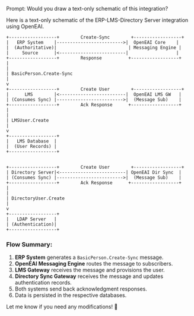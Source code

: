 Prompt: Would you draw a text-only schematic of this integration?

Here is a text-only schematic of the ERP-LMS-Directory Server integration using OpenEAI.

```
+------------------+        Create-Sync        +------------------+
|   ERP System    |------------------------->|  OpenEAI Core    |
|  (Authoritative)|                           | Messaging Engine |
|     Source      |<-------------------------|                  |
+------------------+        Response          +------------------+
|
|
| BasicPerson.Create-Sync
|
v
+------------------+        Create User        +------------------+
|      LMS        |<-------------------------|  OpenEAI LMS GW   |
| (Consumes Sync) |------------------------->|  (Message Sub)    |
+------------------+        Ack Response      +------------------+
|
|  
| LMSUser.Create
|
v
+------------------+
|   LMS Database  |
|  (User Records) |
+------------------+


+------------------+        Create User        +------------------+
| Directory Server|<-------------------------| OpenEAI Dir Sync  |
| (Consumes Sync) |------------------------->|  (Message Sub)    |
+------------------+        Ack Response      +------------------+
|
|
| DirectoryUser.Create
|
v
+------------------+
|   LDAP Server   |
| (Authentication)|
+------------------+
```

### **Flow Summary:**
1. **ERP System** generates a `BasicPerson.Create-Sync` message.
2. **OpenEAI Messaging Engine** routes the message to subscribers.
3. **LMS Gateway** receives the message and provisions the user.
4. **Directory Sync Gateway** receives the message and updates authentication records.
5. Both systems send back acknowledgment responses.
6. Data is persisted in the respective databases.

Let me know if you need any modifications! 🚀
